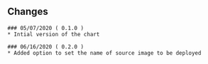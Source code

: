 ## Changes 
    ### 05/07/2020 ( 0.1.0 )
    * Intial version of the chart

    ### 06/16/2020 ( 0.2.0 )
    * Added option to set the name of source image to be deployed 
